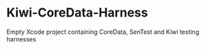 Kiwi-CoreData-Harness
=====================

Empty Xcode project containing CoreData, SenTest and Kiwi testing harnesses